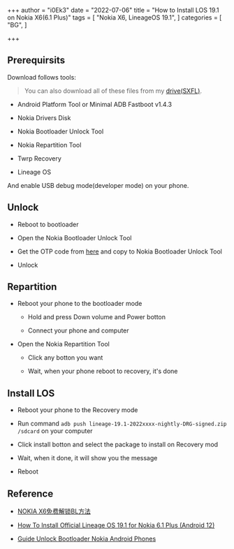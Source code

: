 +++
author = "i0Ek3"
date = "2022-07-06"
title = "How to Install LOS 19.1 on Nokia X6(6.1 Plus)"
tags = [
    "Nokia X6, LineageOS 19.1",
]
categories = [
    "BG",
]

+++

## Prerequirsits

Download follows tools:

> You can also download all of these files from my [drive(SXFL)](https://www.aliyundrive.com/s/zpSwtjMki2L).

- Android Platform Tool or Minimal ADB Fastboot v1.4.3

- Nokia Drivers Disk

- Nokia Bootloader Unlock Tool

- Nokia Repartition Tool

- Twrp Recovery

- Lineage OS

And enable USB debug mode(developer mode) on your phone.

## Unlock

- Reboot to bootloader

- Open the Nokia Bootloader Unlock Tool

- Get the OTP code from [here](https://www.techmesto.com/guide-unlock-bootloader-nokia-android-phones/) and copy to Nokia Bootloader Unlock Tool

- Unlock

## Repartition

- Reboot your phone to the bootloader mode
  
  - Hold and press Down volume and Power botton
  
  - Connect your phone and computer

- Open the Nokia Repartition Tool
  
  - Click any botton you want
  
  - Wait, when your phone reboot to recovery, it's done

## Install LOS

- Reboot your phone to the Recovery mode

- Run command `adb push lineage-19.1-2022xxxx-nightly-DRG-signed.zip /sdcard` on your computer

- Click install botton and select the package to install on Recovery mod

- Wait, when it done, it will show you the message

- Reboot

## Reference

- [NOKIA X6免费解锁BL方法](https://zhuanlan.zhihu.com/p/506224370)

- [How To Install Official Lineage OS 19.1 for Nokia 6.1 Plus (Android 12)](https://www.getdroidtips.com/lineage-os-nokia-6-1-plus/#Charge-Your-Phone)

- [Guide Unlock Bootloader Nokia Android Phones](https://www.techmesto.com/guide-unlock-bootloader-nokia-android-phones/)

